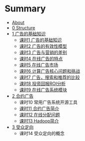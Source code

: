 # Summary

* [About](README.md)
* [0 Structure](chapter1.md)
* [1  广告的基础知识](1-guang-gao-de-ji-chu-zhi-shi.md)
  * [课时1 广告的基础知识](1-guang-gao-de-ji-chu-zhi-shi/ke-shi-1-guang-gao-de-ji-chu-zhi-shi.md)
  * [课时2 广告的有效性模型](1-guang-gao-de-ji-chu-zhi-shi/ke-shi-2-guang-gao-de-you-xiao-xing-mo-xing.md)
  * [课时3 广告与营销的差别](1-guang-gao-de-ji-chu-zhi-shi/ke-shi-3-guang-gao-yu-ying-xiao-de-cha-bie.md)
  * [课时4 在线广告的特点](1-guang-gao-de-ji-chu-zhi-shi/ke-shi-4-zai-xian-guang-gao-de-te-dian.md)
  * [课时5 在线广告市场](ke-shi-5-zai-xian-guang-gao-shi-chang.md)
  * [课时6 计算广告核心问题和挑战](1-guang-gao-de-ji-chu-zhi-shi/ke-shi-6-ji-suan-guang-gao-he-xin-wen-ti-he-tiao-zhan.md)
  * [课时7 广告，搜索和推荐的比较](ke-shi-7-guang-gao-ff0c-sou-suo-he-tui-jian-de-bi-jiao.md)
  * [课时8 投资回报ROI分析](1-guang-gao-de-ji-chu-zhi-shi/ke-shi-8-tou-zi-hui-bao-roi-fen-xi.md)
  * [课时9 在线广告系统模块](ke-shi-9-zai-xian-guang-gao-xi-tong-mo-kuai.md)
* [2 合约广告](2-he-yue-guang-gao.md)
  * 课时10 常用广告系统开源工具
  * [课时11 合约广告简介](2-he-yue-guang-gao/ke-shi-11-he-yue-guang-gao-jian-jie.md)
  * [课时12 在线分配问题](2-he-yue-guang-gao/ke-shi-12-zai-xian-fen-pei-wen-ti.md)
  * [课时13 Hadoop简介](2-he-yue-guang-gao/ke-shi-13-hadoop-jian-jie.md)
* [3 受众定向](3-shou-zhong-ding-xiang.md)
  * 课时14 受众定向的概念

